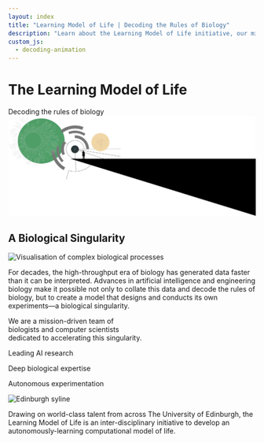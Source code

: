```yaml
---
layout: index
title: "Learning Model of Life | Decoding the Rules of Biology"
description: "Learn about the Learning Model of Life initiative, our mission to decode the rules of biology, and our interdisciplinary approach combining deep biological expertise with leading AI research."
custom_js:
  - decoding-animation
---
```


<div class="hero" id="home">
    <h1 class="hero-title">The Learning Model of Life</h1 >
    <div id="decoding-animation" class="decoding-animation">Decoding the rules of biology</div>
    <div class="index-image-container">
        <picture>
            <source media="(max-width: 600px)" srcset="/img/index_one_small.webp">
            <source media="(max-width: 800px)" srcset="/img/index_one_medium.webp">
            <source media="(min-width: 801px)" srcset="/img/index_one.webp">
            <img decoding="async" src="/img/index_one.webp" alt="Artistic representation of biological data" class="index-image">
        </picture>
    </div>
    <section class="content-section" id="singularity">
        <div class="first-content-container">
            <h1 class="subhero-title">A Biological Singularity</h1>
            <img src="/img/index_two_small.webp"
                 srcset="/img/index_two_small.webp 480w,
                        /img/index_two_medium.webp 800w,
                        /img/index_two.webp 1200w"
                 sizes="(max-width: 480px) 100vw,
                        (max-width: 800px) 80vw,
                        (max-width: 1200px) 60vw,
                        50vw"
                 alt="Visualisation of complex biological processes" 
                 class="right-image">
            <div class="singularity">
                <p>For decades, the high-throughput era of biology has generated data faster than it can be interpreted. Advances in artificial intelligence and engineering biology make it possible not only to collate this data and decode the rules of biology, but to create a model that designs and conducts its own experiments—a biological singularity.</p>
            </div>
            <div class="mission">
                <p>We are a mission-driven team of<br>biologists and computer scientists<br>dedicated to accelerating this singularity.</p>
            </div>
        </div>
        <div class="second-content-container">
            <div class="strength1">
               <p>Leading AI research</p>
            </div>
            <div class="strength2">
               <p>Deep biological expertise</p>
            </div>
            <div class="strength3">
               <p>Autonomous experimentation</p>
            </div>
            <img src="/img/index_three_small.webp"
                 srcset="/img/index_three_small.webp 480w,
                         /img/index_three_medium.webp 800w,
                         /img/index_three.webp 1200w"
                 sizes="(max-width: 480px) 100vw,
                        (max-width: 800px) 80vw,
                        (max-width: 1200px) 60vw,
                        50vw"
                 alt="Edinburgh syline" 
                 class="left-image">
            <div class="uoe">
                <p>Drawing on world-class talent from across The University of Edinburgh, the Learning Model of Life is an inter-disciplinary initiative to develop an autonomously-learning computational model of life.</p>
            </div>
        </div>
    </section>
</div>




